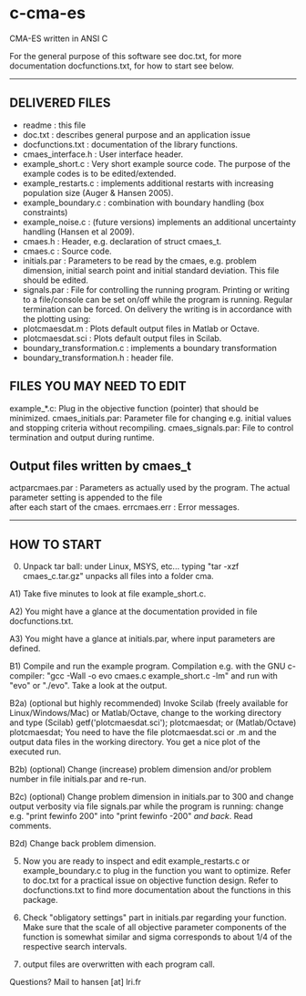 c-cma-es
========

CMA-ES written in ANSI C

For the general purpose of this software see doc.txt, for more
documentation docfunctions.txt, for how to start see below.

------------------------------------------------------------------

DELIVERED FILES
---------------

- readme : this file
- doc.txt : describes general purpose and an application issue
- docfunctions.txt : documentation of the library functions. 
- cmaes_interface.h : User interface header.   
- example_short.c : Very short example source code. The purpose of
               the example codes is to be edited/extended.  
- example_restarts.c : implements additional restarts with increasing
               population size (Auger & Hansen 2005). 
- example_boundary.c : combination with boundary handling (box 
     constraints)
- example_noise.c : (future versions) implements an additional 
               uncertainty handling (Hansen et al 2009). 
- cmaes.h : Header, e.g. declaration of struct cmaes_t.  
- cmaes.c : Source code.
- initials.par : Parameters to be read by the cmaes, e.g. problem
      dimension, initial search point and initial standard deviation. 
      This file should be edited. 
- signals.par : File for controlling the running program. Printing 
      or writing to a file/console can be set on/off while the program 
      is running. Regular termination can be forced. On delivery
      the writing is in accordance with the plotting using: 
- plotcmaesdat.m : Plots default output files in Matlab or Octave.
- plotcmaesdat.sci : Plots default output files in Scilab. 
- boundary_transformation.c : implements a boundary transformation
- boundary_transformation.h : header file. 

FILES YOU MAY NEED TO EDIT
--------------------------

  example_*.c:  Plug in the objective function (pointer) that should 
    be minimized. 
  cmaes_initials.par: Parameter file for changing e.g. initial values and
    stopping criteria without recompiling. 
  cmaes_signals.par: File to control termination and output during 
    runtime. 


Output files written by cmaes_t
-------------------------------

  actparcmaes.par : Parameters as actually used by the program. The
                    actual parameter setting is appended to the file  
                    after each start of the cmaes. 
  errcmaes.err  : Error messages. 


------------------------------------------------------------------

HOW TO START
------------

  0) Unpack tar ball: under Linux, MSYS, etc... typing 
     "tar -xzf cmaes_c.tar.gz" unpacks all files into a folder cma.

  A1) Take five minutes to look at file example_short.c. 

  A2) You might have a glance at the documentation provided in file
     docfunctions.txt.

  A3) You might have a glance at initials.par, where input parameters
     are defined. 

  B1) Compile and run the example program. Compilation e.g. with 
     the GNU c-compiler:
	"gcc -Wall -o evo cmaes.c example_short.c -lm"
     and run with "evo" or "./evo". Take a look at the output. 

  B2a) (optional but highly recommended) Invoke Scilab (freely available
     for Linux/Windows/Mac) or Matlab/Octave, change to the working directory 
     and type (Scilab)
        getf('plotcmaesdat.sci'); plotcmaesdat; 
     or (Matlab/Octave)
        plotcmaesdat;
     You need to have the file plotcmaesdat.sci or .m and the
     output data files in the working directory. You get a nice plot
     of the executed run.

  B2b) (optional) Change (increase) problem dimension and/or problem
     number in file initials.par and re-run.

  B2c) (optional) Change problem dimension in initials.par to 300 and
     change output verbosity via file signals.par while the program
     is running: change e.g. "print fewinfo 200" into "print fewinfo
     -200" *and back*. Read comments. 

  B2d) Change back problem dimension.  

  5) Now you are ready to inspect and edit example_restarts.c or example_boundary.c
    to plug in the function you want to optimize. Refer to doc.txt for
    a practical issue on objective function design. Refer to
    docfunctions.txt to find more documentation about the functions in 
    this package. 

  6) Check "obligatory settings" part in initials.par regarding your
     function. Make sure that the scale of all objective parameter
     components of the function is somewhat similar and sigma
     corresponds to about 1/4 of the respective search intervals.

  7) output files are overwritten with each program call.  

Questions? Mail to hansen [at] lri.fr
